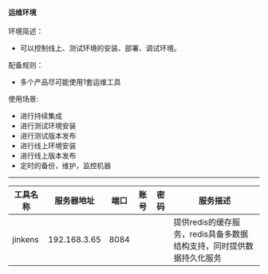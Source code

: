 #### 运维环境

环境简述：

* 可以控制线上、测试环境的安装、部署、调试环境。

配备规则：

* 多个产品尽可能使用1套运维工具

使用场景:

* 进行持续集成
* 进行测试环境安装
* 进行测试版本发布
* 进行线上环境安装
* 进行线上版本发布
* 定时的备份，维护，监控机器

---

| 工具名称 | 服务器地址 | 端口 | 账号 | 密码 | 服务描述 |
| --- | --- | --- | --- | --- | --- |
| jinkens | 192.168.3.65 | 8084 |  |  | 提供redis的缓存服务，redis具备多数据结构支持，同时提供数据持久化服务 |




